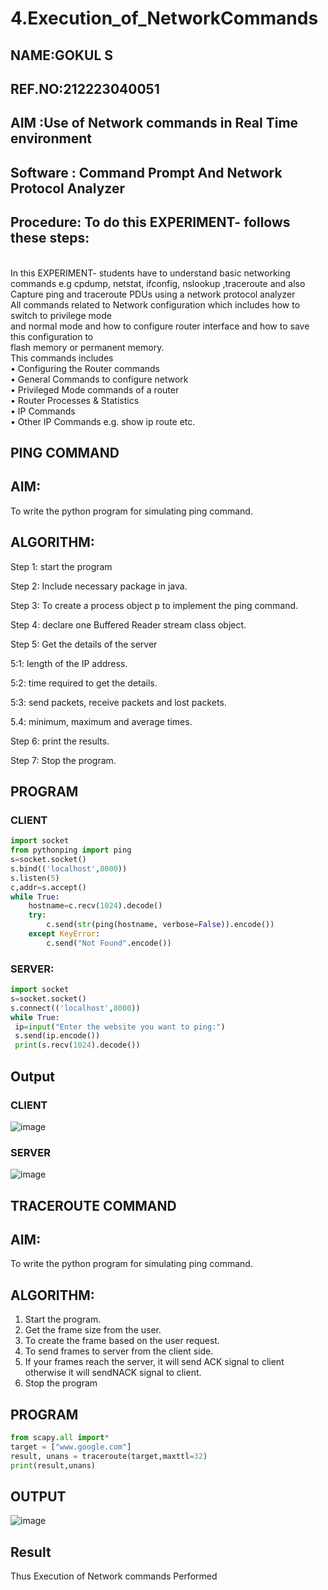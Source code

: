 # 4.Execution_of_NetworkCommands
## NAME:GOKUL S
## REF.NO:212223040051
## AIM :Use of Network commands in Real Time environment
## Software : Command Prompt And Network Protocol Analyzer
## Procedure: To do this EXPERIMENT- follows these steps:
<BR>
In this EXPERIMENT- students have to understand basic networking commands e.g cpdump, netstat, ifconfig, nslookup ,traceroute and also Capture ping and traceroute PDUs using a network protocol analyzer 
<BR>
All commands related to Network configuration which includes how to switch to privilege mode
<BR>
and normal mode and how to configure router interface and how to save this configuration to
<BR>
flash memory or permanent memory.
<BR>
This commands includes
<BR>
• Configuring the Router commands
<BR>
• General Commands to configure network
<BR>
• Privileged Mode commands of a router 
<BR>
• Router Processes & Statistics
<BR>
• IP Commands
<BR>
• Other IP Commands e.g. show ip route etc.
<BR>

## PING COMMAND
## AIM:
To write the python program for simulating ping command.
## ALGORITHM:
Step 1: start the program

Step 2: Include necessary package in java.

Step 3: To create a process object p to implement the ping command.

Step 4: declare one Buffered Reader stream class object.

Step 5: Get the details of the server

 5:1: length of the IP address.

  5:2: time required to get the details.
 
 5:3: send packets, receive packets and lost packets. 
 
 5.4: minimum, maximum and average times.

Step 6: print the results. 

Step 7: Stop the program.
## PROGRAM
### CLIENT
~~~ PYTHON
import socket
from pythonping import ping
s=socket.socket()
s.bind(('localhost',8000))
s.listen(5)
c,addr=s.accept()
while True:
    hostname=c.recv(1024).decode()
    try:
        c.send(str(ping(hostname, verbose=False)).encode())
    except KeyError:
        c.send("Not Found".encode())
~~~
### SERVER:
~~~PYTHON
import socket
s=socket.socket()
s.connect(('localhost',8000))
while True:
 ip=input("Enter the website you want to ping:")
 s.send(ip.encode())
 print(s.recv(1024).decode())
~~~
## Output
### CLIENT
![image](https://github.com/SGokul2005/4.Execution_of_NetworkCommends/assets/147121825/dede3cc2-9bed-4af4-8a98-b5c453c8c824)

### SERVER
![image](https://github.com/SGokul2005/4.Execution_of_NetworkCommends/assets/147121825/e59459b0-a7c0-4288-b25c-ac92936a9a07)
## TRACEROUTE COMMAND
## AIM:
To write the python program for simulating ping command.
## ALGORITHM:
1. Start the program.
2. Get the frame size from the user.
3. To create the frame based on the user request.
4. To send frames to server from the client side.
5. If your frames reach the server, it will send ACK signal to client
otherwise it will sendNACK signal to client.
6. Stop the program

## PROGRAM
~~~PYTHON
from scapy.all import*
target = ["www.google.com"]
result, unans = traceroute(target,maxttl=32)
print(result,unans)
~~~
## OUTPUT
![image](https://github.com/SGokul2005/4.Execution_of_NetworkCommends/assets/147121825/4ec71c51-04c8-4937-a280-cd1a693c7f2f)

## Result
Thus Execution of Network commands Performed 
